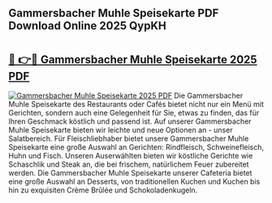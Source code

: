 ## Gammersbacher Muhle Speisekarte PDF Download Online 2025 QypKH

# <h2><a href="http://gc5nd5.nevu.top/?p=Gammersbacher+Muhle+Speisekarte">🔗 👉🔴 Gammersbacher Muhle Speisekarte 2025 PDF</a></h2>

[![Gammersbacher Muhle Speisekarte 2025 PDF](https://i.imgur.com/dBaPXMq.png)](http://gc5nd5.nevu.top/?p=Gammersbacher+Muhle+Speisekarte)
Die Gammersbacher Muhle Speisekarte des Restaurants oder Cafés bietet nicht nur ein Menü mit Gerichten, sondern auch eine Gelegenheit für Sie, etwas zu finden, das für Ihren Geschmack köstlich und passend ist. Auf unserer Gammersbacher Muhle Speisekarte bieten wir leichte und neue Optionen an - unser Salatbereich. Für Fleischliebhaber bietet unsere Gammersbacher Muhle Speisekarte eine große Auswahl an Gerichten: Rindfleisch, Schweinefleisch, Huhn und Fisch. Unseren Auserwählten bieten wir köstliche Gerichte wie Schaschlik und Steak an, die bei frischem, natürlichem Feuer zubereitet werden. Die Gammersbacher Muhle Speisekarte unserer Cafeteria bietet eine große Auswahl an Desserts, von traditionellen Kuchen und Kuchen bis hin zu exquisiten Crème Brûlée und Schokoladenkugeln.
